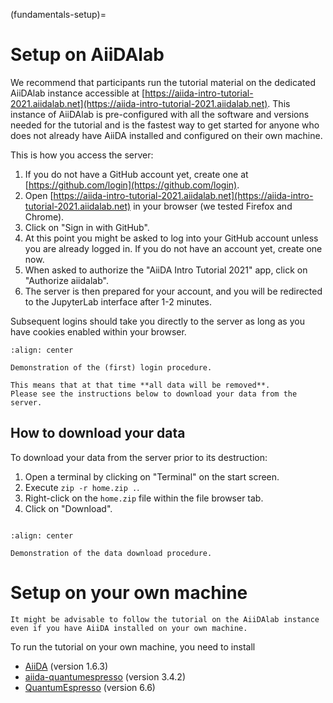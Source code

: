 (fundamentals-setup)=

# Setup on AiiDAlab

We recommend that participants run the tutorial material on the dedicated AiiDAlab instance accessible at [https://aiida-intro-tutorial-2021.aiidalab.net](https://aiida-intro-tutorial-2021.aiidalab.net).
This instance of AiiDAlab is pre-configured with all the software and versions needed for the tutorial and is the fastest way to get started for anyone who does not already have AiiDA installed and configured on their own machine.

This is how you access the server:

  1. If you do not have a GitHub account yet, create one at [https://github.com/login](https://github.com/login).
  2. Open [https://aiida-intro-tutorial-2021.aiidalab.net](https://aiida-intro-tutorial-2021.aiidalab.net) in your browser (we tested Firefox and Chrome).
  3. Click on "Sign in with GitHub".
  4. At this point you might be asked to log into your GitHub account unless you are already logged in.
     If you do not have an account yet, create one now.
  5. When asked to authorize the "AiiDA Intro Tutorial 2021" app, click on "Authorize aiidalab".
  6. The server is then prepared for your account, and you will be redirected to the JupyterLab interface after 1-2 minutes.

Subsequent logins should take you directly to the server as long as you have cookies enabled within your browser.

```{figure} include/images/first-login.gif
:align: center

Demonstration of the (first) login procedure.

```

```{important} The tutorial server will be shut down on **Friday July 9 at 23:59 CEST**.
This means that at that time **all data will be removed**.
Please see the instructions below to download your data from the server.
```

## How to download your data

To download your data from the server prior to its destruction:

  1. Open a terminal by clicking on "Terminal" on the start screen.
  2. Execute `zip -r home.zip .`.
  3. Right-click on the `home.zip` file within the file browser tab.
  4. Click on "Download".

```{tip} You do not have to download the whole home directory of course, you can just download the files or directories that you would like to preserve.
```

```{figure} include/images/download-data.gif
:align: center

Demonstration of the data download procedure.

```

# Setup on your own machine

```{warning} The tutorial was tested on the AiiDAlab server introduced above.
It might be advisable to follow the tutorial on the AiiDAlab instance even if you have AiiDA installed on your own machine.
```

To run the tutorial on your own machine, you need to install

- [AiiDA](https://aiida.readthedocs.io/projects/aiida-core/en/latest/intro/get_started.html) (version 1.6.3)
- [aiida-quantumespresso](https://aiida-quantumespresso.readthedocs.io/en/latest/#installation) (version 3.4.2)
- [QuantumEspresso](https://www.quantum-espresso.org/) (version 6.6)

```{note} Version numbers indicate the versions with which the tutorial was tested.
```
